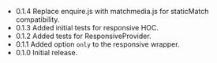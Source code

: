 - 0.1.4 Replace enquire.js with matchmedia.js for staticMatch compatibility.
- 0.1.3 Added initial tests for responsive HOC.
- 0.1.2 Added tests for ResponsiveProvider.
- 0.1.1 Added option `only` to the responsive wrapper.
- 0.1.0 Initial release.
